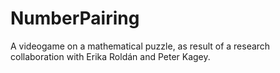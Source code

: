 # NumberPairing
A videogame on a mathematical puzzle, as result of a  research collaboration with Erika Roldán and Peter Kagey.  
